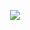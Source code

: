 <p align="center">                                                                                                                                                      
<img src =samples/water-rendering.if/>                                                    
</p>
